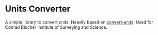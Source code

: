 ﻿# Units Converter
A simple library to convert units. Heavily based on [convert-units](https://github.com/ben-ng/convert-units).
Used for Conrad Blucher institute of Surveying and Science.